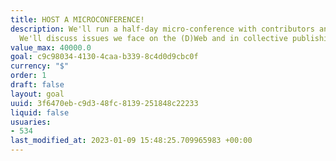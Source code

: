 ```yaml
---
title: HOST A MICROCONFERENCE!
description: We'll run a half-day micro-conference with contributors and community.
  We'll discuss issues we face on the (D)Web and in collective publishing.
value_max: 40000.0
goal: c9c98034-4130-4caa-b339-8c4d0d9cbc0f
currency: "$"
order: 1
draft: false
layout: goal
uuid: 3f6470eb-c9d3-48fc-8139-251848c22233
liquid: false
usuaries:
- 534
last_modified_at: 2023-01-09 15:48:25.709965983 +00:00
---
```


